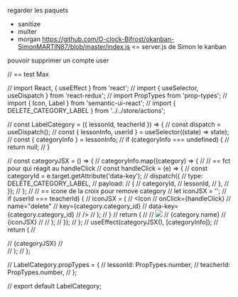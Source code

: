 
regarder les paquets
- sanitize
- multer
- morgan
https://github.com/O-clock-Bifrost/okanban-SimonMARTIN87/blob/master/index.js <= server.js de Simon le kanban

pouvoir supprimer un compte user



// == test Max

// import React, { useEffect } from 'react';
// import { useSelector, useDispatch } from 'react-redux';
// import PropTypes from 'prop-types';
// import { Icon, Label } from 'semantic-ui-react';
// import { DELETE_CATEGORY_LABEL } from '../../store/actions';


// const LabelCategory = ({ lessonId, teacherId }) => {
//   const dispatch = useDispatch();
//   const { lessonInfo, userId } = useSelector((state) => state);
//   const { categoryInfo } = lessonInfo;
//   if (categoryInfo === undefined) {
//     return null;
//   }

//   const categoryJSX = () => {
//     categoryInfo.map((category) => {
//       // == fct pour qui réagit au handleClick
//       const handleClick = (e) => {
//         const categoryId = e.target.getAttribute('data-key');
//         dispatch({
//           type: DELETE_CATEGORY_LABEL,
//           payload:
//            {
//              categoryId,
//              lessonId,
//            },
//         });
//       };
//       // == icone de la croix pour remove category
//       let iconJSX = '';
//       if (userId === teacherId) {
//         iconJSX = (
//           <Icon
//             onClick={handleClick}
//             name="delete"
//             key={category.category_id}
//             data-key={category.category_id}
//           />
//         );
//       }
//       return (
//         <Label image>
//           <img src="https://react.semantic-ui.com/images/avatar/small/ade.jpg" />
//           {category.name}
//           {iconJSX}
//         </Label>
//       );
//     });
//   };
//   useEffect(categoryJSX(), [categoryInfo]);
//   return (
//     <div>
//       {categoryJSX}
//     </div>
//   );
// };

// LabelCategory.propTypes = {
//   lessonId: PropTypes.number,
//   teacherId: PropTypes.number,
// };

// export default LabelCategory;

